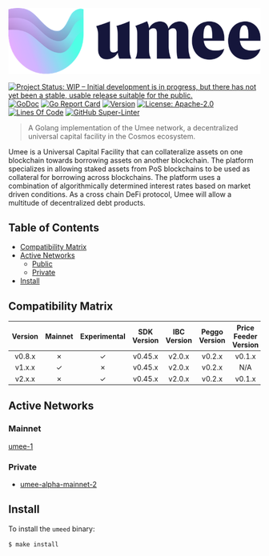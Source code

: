 <!-- markdownlint-disable MD041 -->
<!-- markdownlint-disable MD013 -->
![Logo!](assets/umee-logo.png)

[![Project Status: WIP – Initial development is in progress, but there has not yet been a stable, usable release suitable for the public.](https://img.shields.io/badge/repo%20status-WIP-yellow.svg?style=flat-square)](https://www.repostatus.org/#wip)
[![GoDoc](https://img.shields.io/badge/godoc-reference-blue?style=flat-square&logo=go)](https://godoc.org/github.com/umee-network/umee)
[![Go Report Card](https://goreportcard.com/badge/github.com/umee-network/umee?style=flat-square)](https://goreportcard.com/report/github.com/umee-network/umee)
[![Version](https://img.shields.io/github/tag/umee-network/umee.svg?style=flat-square)](https://github.com/umee-network/umee/releases/latest)
[![License: Apache-2.0](https://img.shields.io/github/license/umee-network/umee.svg?style=flat-square)](https://github.com/umee-network/umee/blob/main/LICENSE)
[![Lines Of Code](https://img.shields.io/tokei/lines/github/umee-network/umee?style=flat-square)](https://github.com/umee-network/umee)
[![GitHub Super-Linter](https://img.shields.io/github/workflow/status/umee-network/umee/Lint?style=flat-square&label=Lint)](https://github.com/marketplace/actions/super-linter)

> A Golang implementation of the Umee network, a decentralized universal capital
facility in the Cosmos ecosystem.

Umee is a Universal Capital Facility that can collateralize assets on one blockchain
towards borrowing assets on another blockchain. The platform specializes in
allowing staked assets from PoS blockchains to be used as collateral for borrowing
across blockchains. The platform uses a combination of algorithmically determined
interest rates based on market driven conditions. As a cross chain DeFi protocol,
Umee will allow a multitude of decentralized debt products.

## Table of Contents

- [Compatibility Matrix](#compatibility-matrix)
- [Active Networks](#active-networks)
  - [Public](#public)
  - [Private](#private)
- [Install](#install)

## Compatibility Matrix

| Version | Mainnet | Experimental | SDK Version | IBC Version | Peggo Version | Price Feeder Version |
|:-------:|:-------:|:------------:|:-----------:|:-----------:|:-------------:|:--------------------:|
|  v0.8.x |    ✗    |      ✓       |   v0.45.x   |    v2.0.x   |     v0.2.x    |        v0.1.x        |
|  v1.x.x |    ✓    |      ✗       |   v0.45.x   |    v2.0.x   |     v0.2.x    |         N/A          |
|  v2.x.x |    ✗    |      ✓       |   v0.45.x   |    v2.0.x   |     v0.2.x    |        v0.1.x        |

## Active Networks

### Mainnet

[umee-1](networks/umee-1)

### Private

- [umee-alpha-mainnet-2](networks/umee-alpha-mainnet-2)

## Install

To install the `umeed` binary:

```shell
$ make install
```
